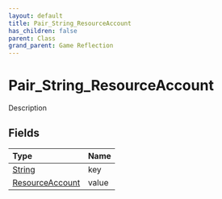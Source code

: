 ```yaml
---
layout: default
title: Pair_String_ResourceAccount
has_children: false
parent: Class
grand_parent: Game Reflection
---
```

# Pair_String_ResourceAccount
Description 

## Fields

| Type | Name |
|:----------|:--------------|
| [String](/riftbreaker-wiki/docs/game-reflection/components/string/) | key |
| [ResourceAccount](/riftbreaker-wiki/docs/game-reflection/classes/resource_account/) | value |

